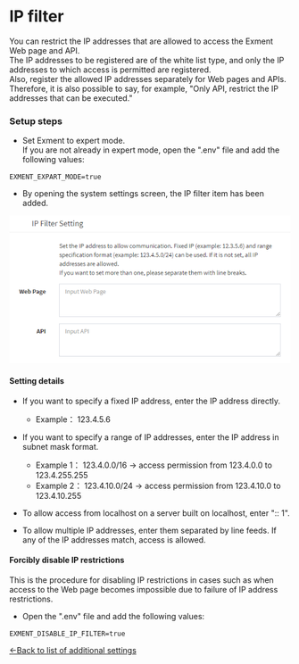 # IP filter
You can restrict the IP addresses that are allowed to access the Exment Web page and API.  
The IP addresses to be registered are of the white list type, and only the IP addresses to which access is permitted are registered.  
Also, register the allowed IP addresses separately for Web pages and APIs. Therefore, it is also possible to say, for example, "Only API, restrict the IP addresses that can be executed."  


### Setup steps
- Set Exment to expert mode.  
If you are not already in expert mode, open the ".env" file and add the following values:  

~~~
EXMENT_EXPART_MODE=true
~~~

- By opening the system settings screen, the IP filter item has been added.  

![IP filter settings](img/quickstart/ip_filter.png)

#### Setting details

- If you want to specify a fixed IP address, enter the IP address directly.
    - Example： 123.4.5.6

- If you want to specify a range of IP addresses, enter the IP address in subnet mask format.  
    - Example 1： 123.4.0.0/16 → access permission from 123.4.0.0 to 123.4.255.255  
    - Example 2： 123.4.10.0/24 → access permission from 123.4.10.0 to 123.4.10.255

- To allow access from localhost on a server built on localhost, enter ":: 1".

- To allow multiple IP addresses, enter them separated by line feeds. If any of the IP addresses match, access is allowed.


#### Forcibly disable IP restrictions
This is the procedure for disabling IP restrictions in cases such as when access to the Web page becomes impossible due to failure of IP address restrictions.  

- Open the ".env" file and add the following values:

~~~
EXMENT_DISABLE_IP_FILTER=true
~~~


[←Back to list of additional settings](/quickstart_more)